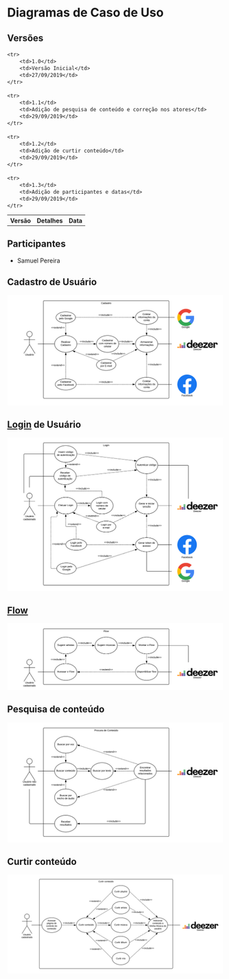 # Diagramas de Caso de Uso
<div class="line"></div>

## Versões

<table class="versions">
	<tr>
		<th class="version_header">Versão</th>
		<th>Detalhes</th>
		<th>Data</th>
	</tr>

	<tr>
		<td>1.0</td>
		<td>Versão Inicial</td>
		<td>27/09/2019</td>
	</tr>
	
	<tr>
		<td>1.1</td>
		<td>Adição de pesquisa de conteúdo e correção nos atores</td>
		<td>29/09/2019</td>
	</tr>
	
	<tr>
		<td>1.2</td>
		<td>Adição de curtir conteúdo</td>
		<td>29/09/2019</td>
	</tr>
	
	<tr>
		<td>1.3</td>
		<td>Adição de participantes e datas</td>
		<td>29/09/2019</td>
	</tr>
</table>

## Participantes
- Samuel Pereira

## Cadastro de Usuário

<img src="../../assets/images/uso_cadastro.png">

## [Login](/modelagem/lexico#login) de Usuário

<img src="../../assets/images/uso_login.png">

## [Flow](/modelagem/lexico#flow)

<img src="../../assets/images/uso_flow.png">

## Pesquisa de conteúdo

<img src="../../assets/images/uso_pesquisa.png">

## Curtir conteúdo

<img src="../../assets/images/uso_curtir.png">